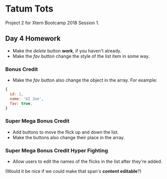 # Tatum Tots

Project 2 for Xtern Bootcamp 2018 Session 1.

## Day 4 Homework

* Make the _delete_ button **work**, if you haven't already.
* Make the _fav_ button change the style of the list item in some way.

### Bonus Credit

* Make the _fav_ button also change the object in the array. For example:

```js
{
  id: 1,
  name: 'GI Joe',
  fav: true,
}
```

### Super Mega Bonus Credit

* Add buttons to move the flick up and down the list.
* Make the buttons also change their place in the array.

### Super Mega Bonus Credit Hyper Fighting

* Allow users to edit the names of the flicks in the list after they're added.

(Would it be nice if we could make that span's **content editable**?)
